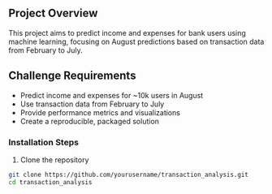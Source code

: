 ## Project Overview
This project aims to predict income and expenses for bank users using machine learning, focusing on August predictions based on transaction data from February to July.

## Challenge Requirements
- Predict income and expenses for ~10k users in August
- Use transaction data from February to July
- Provide performance metrics and visualizations
- Create a reproducible, packaged solution

### Installation Steps
1. Clone the repository
```bash
git clone https://github.com/yourusername/transaction_analysis.git
cd transaction_analysis

